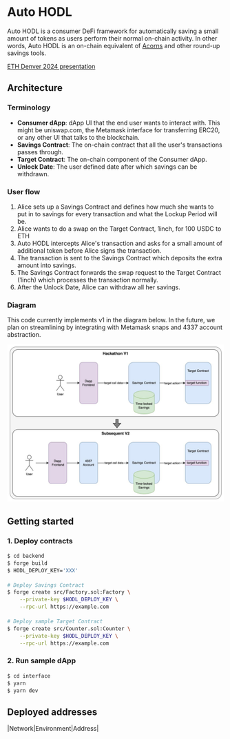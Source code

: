 # Auto HODL

Auto HODL is a consumer DeFi framework for automatically saving a small amount of tokens as users perform their normal on-chain activity. In other words, Auto HODL is an on-chain equivalent of [Acorns](https://www.acorns.com/) and other round-up savings tools.

[ETH Denver 2024 presentation]()

## Architecture

### Terminology

- **Consumer dApp**: dApp UI that the end user wants to interact with. This might be uniswap.com, the Metamask interface for transferring ERC20, or any other UI that talks to the blockchain.
- **Savings Contract**: The on-chain contract that all the user's transactions passes through.
- **Target Contract**: The on-chain component of the Consumer dApp. 
- **Unlock Date**: The user defined date after which savings can be withdrawn.

### User flow
1. Alice sets up a Savings Contract and defines how much she wants to put in to savings for every transaction and what the Lockup Period will be.
1. Alice wants to do a swap on the Target Contract, 1inch, for 100 USDC to ETH
2. Auto HODL intercepts Alice's transaction and asks for a small amount of additional token before Alice signs the transaction.
3. The transaction is sent to the Savings Contract which deposits the extra amount into savings.
4. The Savings Contract forwards the swap request to the Target Contract (1inch) which processes the transaction normally.
5. After the Unlock Date, Alice can withdraw all her savings.

### Diagram

This code currently implements v1 in the diagram below. In the future, we plan on streamlining by integrating with Metamask snaps and 4337 account abstraction.

![Auto HODL design](auto-hodl-design.jpg)

## Getting started

### 1. Deploy contracts
```sh
$ cd backend
$ forge build
$ HODL_DEPLOY_KEY='XXX'

# Deploy Savings Contract
$ forge create src/Factory.sol:Factory \
    --private-key $HODL_DEPLOY_KEY \
    --rpc-url https://example.com 

# Deploy sample Target Contract
$ forge create src/Counter.sol:Counter \
    --private-key $HODL_DEPLOY_KEY \
    --rpc-url https://example.com 
```

### 2. Run sample dApp

```sh
$ cd interface
$ yarn
$ yarn dev
```


## Deployed addresses

|Network|Environment|Address|